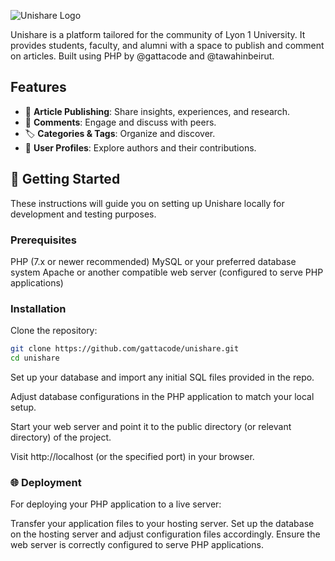 ![Unishare Logo](images/logo-gradient.png)

Unishare is a platform tailored for the community of Lyon 1 University. It provides students, faculty, and alumni with a space to publish and comment on articles. Built using PHP by @gattacode and @tawahinbeirut.

## Features

- 📝 **Article Publishing**: Share insights, experiences, and research.
- 💬 **Comments**: Engage and discuss with peers.
- 🏷️ **Categories & Tags**: Organize and discover.
- 👥 **User Profiles**: Explore authors and their contributions.

## 🚀 Getting Started
These instructions will guide you on setting up Unishare locally for development and testing purposes.

### Prerequisites
PHP (7.x or newer recommended)
MySQL or your preferred database system
Apache or another compatible web server (configured to serve PHP applications)

### Installation
Clone the repository:

```bash
git clone https://github.com/gattacode/unishare.git
cd unishare
```

Set up your database and import any initial SQL files provided in the repo.

Adjust database configurations in the PHP application to match your local setup.

Start your web server and point it to the public directory (or relevant directory) of the project.

Visit http://localhost (or the specified port) in your browser.

### 🌐 Deployment
For deploying your PHP application to a live server:

Transfer your application files to your hosting server.
Set up the database on the hosting server and adjust configuration files accordingly.
Ensure the web server is correctly configured to serve PHP applications.
